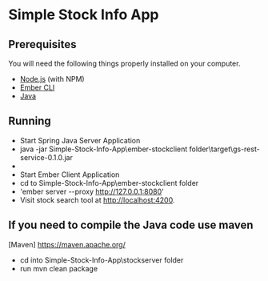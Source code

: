 # Simple Stock Info App

## Prerequisites

You will need the following things properly installed on your computer.

* [Node.js](http://nodejs.org/) (with NPM)
* [Ember CLI](http://ember-cli.com/)
* [Java](https://java.com/en/download/)

## Running 

* Start Spring Java Server Application
* java -jar Simple-Stock-Info-App\ember-stockclient folder\target\gs-rest-service-0.1.0.jar
*
* Start Ember Client Application
* cd to Simple-Stock-Info-App\ember-stockclient folder
* 'ember server --proxy http://127.0.0.1:8080'
* Visit stock search tool at [http://localhost:4200](http://localhost:4200).

## If you need to compile the Java code use maven
[Maven] https://maven.apache.org/
* cd into Simple-Stock-Info-App\stockserver folder 
* run mvn clean package 

